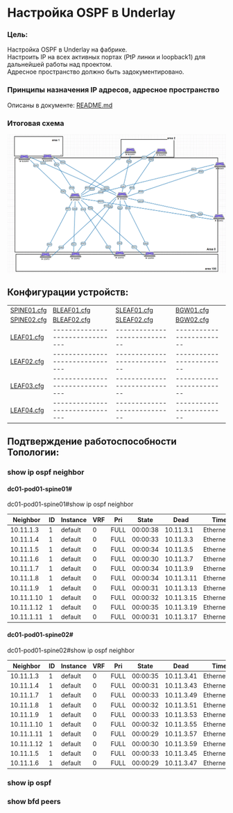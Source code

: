 # Настройка OSPF в Underlay

### Цель:
Настройка OSPF в Underlay на фабрике.<br>
Настроить IP на всех активных портах (PtP линки и loopback1) для дальнейшей работы над проектом.<br>
Адресное пространство должно быть задокументировано.<br>

### Принципы назначения IP адресов, адресное пространство
Описаны в документе: [README.md](README.md)

### Итоговая схема
![Topology_OSPF.png](Topology_OSPF.png)

## Конфигурации устройств:

|                             |                               |                            |                        |
|-----------------------------|-------------------------------|----------------------------|------------------------|
| [SPINE01.cfg](SPINE01.cfg)  |   [BLEAF01.cfg](BLEAF01.cfg)  | [SLEAF01.cfg](SLEAF01.cfg) | [BGW01.cfg](BGW01.cfg) |
| [SPINE02.cfg](SPINE02.cfg)  |   [BLEAF02.cfg](BLEAF02.cfg)  | [SLEAF02.cfg](SLEAF02.cfg) | [BGW02.cfg](BGW02.cfg) |
| [LEAF01.cfg](LEAF01.cfg)    |-------------------------------|----------------------------|------------------------|
| [LEAF02.cfg](LEAF02.cfg)    |-------------------------------|----------------------------|------------------------|
| [LEAF03.cfg](LEAF03.cfg)    |-------------------------------|----------------------------|------------------------|
| [LEAF04.cfg](LEAF04.cfg)    |-------------------------------|----------------------------|------------------------|


## Подтверждение работоспособности Топологии:

### show ip ospf neighbor

#### dc01-pod01-spine01#
dc01-pod01-spine01#show ip ospf neighbor

|Neighbor  |ID |Instance|VRF|Pri |State   |Dead      |Time      |Address|Interface|
|----------|---|--------|---|----|--------|----------|----------|-------|---------|
|10.11.1.3 |1  |default |0  |FULL|00:00:38|10.11.3.1 |Ethernet1 |       |         |
|10.11.1.4 |1  |default |0  |FULL|00:00:33|10.11.3.3 |Ethernet2 |       |         |
|10.11.1.5 |1  |default |0  |FULL|00:00:34|10.11.3.5 |Ethernet3 |       |         |
|10.11.1.6 |1  |default |0  |FULL|00:00:30|10.11.3.7 |Ethernet4 |       |         |
|10.11.1.7 |1  |default |0  |FULL|00:00:34|10.11.3.9 |Ethernet5 |       |         |
|10.11.1.8 |1  |default |0  |FULL|00:00:34|10.11.3.11|Ethernet6 |       |         |
|10.11.1.9 |1  |default |0  |FULL|00:00:31|10.11.3.13|Ethernet7 |       |         |
|10.11.1.10|1  |default |0  |FULL|00:00:32|10.11.3.15|Ethernet8 |       |         |
|10.11.1.12|1  |default |0  |FULL|00:00:35|10.11.3.19|Ethernet10|       |         |
|10.11.1.11|1  |default |0  |FULL|00:00:31|10.11.3.17|Ethernet9 |       |         |


#### dc01-pod01-spine02#

dc01-pod01-spine02#show ip ospf neighbor

|Neighbor  |ID |Instance|VRF|Pri |State   |Dead      |Time      |Address|Interface|
|----------|---|--------|---|----|--------|----------|----------|-------|---------|
|10.11.1.3 |1  |default |0  |FULL|00:00:35|10.11.3.41|Ethernet1 |       |         |
|10.11.1.4 |1  |default |0  |FULL|00:00:31|10.11.3.43|Ethernet2 |       |         |
|10.11.1.7 |1  |default |0  |FULL|00:00:33|10.11.3.49|Ethernet5 |       |         |
|10.11.1.8 |1  |default |0  |FULL|00:00:32|10.11.3.51|Ethernet6 |       |         |
|10.11.1.9 |1  |default |0  |FULL|00:00:33|10.11.3.53|Ethernet7 |       |         |
|10.11.1.10|1  |default |0  |FULL|00:00:32|10.11.3.55|Ethernet8 |       |         |
|10.11.1.11|1  |default |0  |FULL|00:00:29|10.11.3.57|Ethernet9 |       |         |
|10.11.1.12|1  |default |0  |FULL|00:00:30|10.11.3.59|Ethernet10|       |         |
|10.11.1.5 |1  |default |0  |FULL|00:00:33|10.11.3.45|Ethernet3 |       |         |
|10.11.1.6 |1  |default |0  |FULL|00:00:29|10.11.3.47|Ethernet4 |       |         |




### show ip ospf 


### show bfd peers

